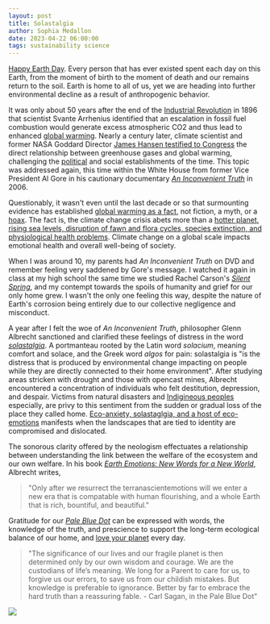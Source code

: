 ```yaml
---
layout: post
title: Solastalgia
author: Sophia Medallon
date: 2023-04-22 06:00:00
tags: sustainability science
---
```


[Happy Earth Day](https://www.earthday.org). Every person that has ever existed spent each day on this Earth, from the moment of birth to the moment of death and our remains return to the soil. Earth is home to all of us, yet we are heading into further environmental decline as a result of anthropogenic behavior.

It was only about 50 years after the end of the [Industrial Revolution](https://education.nationalgeographic.org/resource/industrial-revolution-and-technology/) in 1896 that scientist Svante Arrhenius identified that an escalation in fossil fuel combustion would generate excess atmospheric CO2 and thus lead to enhanced [global warming](https://www.rsc.org/images/Arrhenius1896_tcm18-173546.pdf). Nearly a century later, climate scientist and former NASA Goddard Director [James Hansen testified to Congress](https://babel.hathitrust.org/cgi/pt?id=uc1.b5127807&view=1up&seq=45) the direct relationship between greenhouse gases and global warming, challenging the [political](https://www.nytimes.com/1989/05/09/opinion/the-white-house-and-the-greenhouse.html) and social establishments of the time. This topic was addressed again, this time within the White House from former Vice President Al Gore in his cautionary documentary [*An Inconvenient Truth*](https://algore.com/library/an-inconvenient-truth-dvd) in 2006.

Questionably, it wasn't even until the last decade or so that surmounting evidence has established [global warming as a fact](https://labgov.city/theurbanmedialab/global-warming-a-fact-or-a-myth/), not fiction, a myth, or a [hoax](https://time.com/5622374/donald-trump-climate-change-hoax-event/). The fact is, the climate change crisis abets more than a [hotter planet, rising sea levels, disruption of fawn and flora cycles, species extinction, and physiological health problems](https://www.dosomething.org/us/facts/11-facts-about-global-warming). Climate change on a global scale impacts emotional health and overall well-being of society.

When I was around 10, my parents had *An Inconvenient Truth* on DVD and remember feeling very saddened by Gore's message. I watched it again in class at my high school the same time we studied Rachel Carson's [*Silent Spring*](https://www.rachelcarson.org/silent-spring), and my contempt towards the spoils of humanity and grief for our only home grew. I wasn't the only one feeling this way, despite the nature of Earth's corrosion being entirely due to our collective negligence and misconduct.

A year after I felt the woe of *An Inconvenient Truth*, philosopher Glenn Albrecht sanctioned and clarified these feelings of distress in the word [*solastalgia*](https://pubmed.ncbi.nlm.nih.gov/18027145/). A portmanteau rooted by the Latin word *solacium*, meaning comfort and solace, and the Greek word *algos* for pain: solastalgia is "is the distress that is produced by environmental change impacting on people while they are directly connected to their home environment". After studying areas stricken with drought and those with opencast mines, Albrecht encountered a concentration of individuals who felt destitution, depression, and despair. Victims from natural disasters and [Indigineous peoples](https://pubmed.ncbi.nlm.nih.gov/30964411/) especially, are privy to this sentiment from the sudden or gradual loss of the place they called home. [Eco-anxiety, solastaglgia, and a host of eco-emotions](https://www.sciencedirect.com/science/article/pii/S2667278221000444) manifests when the landscapes that are tied to identity are compromised and dislocated.

The sonorous clarity offered by the neologism effectuates a relationship between understanding the link between the welfare of the ecosystem and our own welfare. In his book [*Earth Emotions: New Words for a New World*](https://www.cornellpress.cornell.edu/book/9781501715228/earth-emotions/), Albrecht writes, 

> "Only after we resurrect the terranascientemotions will we enter a new era that is compatable with human flourishing, and a whole Earth that is rich, bountiful, and beautiful."

Gratitude for our [*Pale Blue Dot*](https://www.randomhousebooks.com/books/159735/) can be expressed with words, the knowledge of the truth, and prescience to support the long-term ecological balance of our home, and [love your planet](https://solariachip.github.io/loveyourplanet/) every day.

> "The significance of our lives and our fragile planet is then determined only by our own wisdom and courage. We are the custodians of life’s meaning. We long for a Parent to care for us, to forgive us our errors, to save us from our childish mistakes. But knowledge is preferable to ignorance. Better by far to embrace the hard truth than a reassuring fable. - Carl Sagan, in the Pale Blue Dot"

<img src='/images/IMG_9387.png'>
